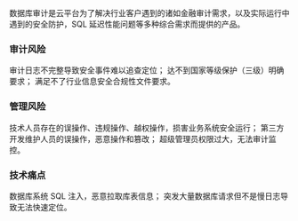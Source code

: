 数据库审计是云平台为了解决行业客户遇到的诸如金融审计需求，以及实际运行中遇到的安全防护，SQL 延迟性能问题等多种综合需求而提供的产品。

### 审计风险 
审计日志不完整导致安全事件难以追查定位；
达不到国家等级保护（三级）明确要求；
满足不了行业信息安全合规性文件要求。

### 管理风险 
技术人员存在的误操作、违规操作、越权操作，损害业务系统安全运行；
第三方开发维护人员的误操作，恶意操作和篡改；
超级管理员权限过大，无法审计监控。

### 技术痛点 
数据库系统 SQL 注入，恶意拉取库表信息；
突发大量数据库请求但不是慢日志导致无法快速定位。





